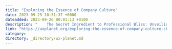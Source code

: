 ```yaml
---
title: "Exploring the Essence of Company Culture"
date: 2023-09-25 10:31:37 +0000
dateadded: 2023-09-26 00:01:13 +0100
description: "    The Secret Ingredient to Professional Bliss: Unveiling the Company Culture Mystery  Continue reading on UX Planet »  "
link: "https://uxplanet.org/exploring-the-essence-of-company-culture-cb2365e8929e?source=rss----819cc2aaeee0---4"
category:
directory: _directory/ux-planet.md
---
```

